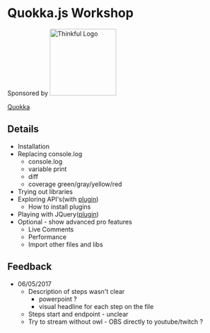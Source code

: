 # Quokka.js Workshop

Sponsored by
<img src="https://tf-assets-prod.s3.amazonaws.com/tflogosquare.png" alt="Thinkful Logo" width="150"/>

[Quokka](https://quokkajs.com/)

## Details

* Installation
* Replacing console.log
  * console.log
  * variable print
  * diff
  * coverage green/gray/yellow/red
* Trying out libraries
* Exploring API's(with [plugin](https://github.com/cmstead/quokka-signet-explorer))
  * How to install plugins
* Playing with JQuery([plugin](https://github.com/wallabyjs/jsdom-quokka-plugin))
* Optional - show advanced pro features
  * Live Comments
  * Performance
  * Import other files and libs

## Feedback

* 06/05/2017
  * Description of steps wasn't clear
    * powerpoint ?
    * visual headline for each step on the file
  * Steps start and endpoint - unclear
  * Try to stream without owl - OBS directly to youtube/twitch ?
